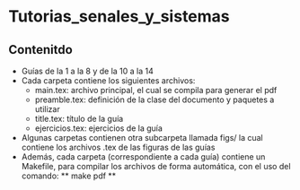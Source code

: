 # Tutorias_senales_y_sistemas

## Contenitdo
- Guías de la 1 a la 8 y de la 10 a la 14
- Cada carpeta contiene los siguientes archivos:
  - main.tex: archivo principal, el cual se compila para generar el pdf
  - preamble.tex: definición de la clase del documento y paquetes a utilizar
  - title.tex: título de la guía
  - ejercicios.tex: ejercicios de la guía
- Algunas carpetas contienen otra subcarpeta llamada figs/ la cual contiene los archivos .tex de las figuras de las guías
- Además, cada carpeta (correspondiente a cada guía) contiene un Makefile, para compilar los archivos de forma automática, con el uso del comando: ** make pdf **
